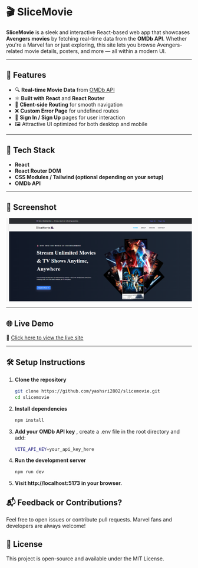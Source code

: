 # 🎬 SliceMovie

**SliceMovie** is a sleek and interactive React-based web app that showcases **Avengers movies** by fetching real-time data from the **OMDb API**. Whether you're a Marvel fan or just exploring, this site lets you browse Avengers-related movie details, posters, and more — all within a modern UI.

---

## 🚀 Features

- 🔍 **Real-time Movie Data** from [OMDb API](https://www.omdbapi.com/)
- ⚛️ **Built with React** and **React Router**
- 🧭 **Client-side Routing** for smooth navigation
- ❌ **Custom Error Page** for undefined routes
- 🔐 **Sign In / Sign Up** pages for user interaction
- 🖼️ Attractive UI optimized for both desktop and mobile

---

## 🔧 Tech Stack

- **React**
- **React Router DOM**
- **CSS Modules / Tailwind (optional depending on your setup)**
- **OMDb API**

---

## 📸 Screenshot

![SliceMovie Screenshot](./react_router/public/screenshot.png)

---

## 🌐 Live Demo

🔗 [Click here to view the live site](https://slicemovie.netlify.app)

---

## 🛠️ Setup Instructions

1. **Clone the repository**  
   ```bash
   git clone https://github.com/yashsri2802/slicemovie.git
   cd slicemovie
2. **Install dependencies**
   ```bash
   npm install
3. **Add your OMDb API key**
   , create a .env file in the root directory and add:
   ```bash
   VITE_API_KEY=your_api_key_here
4. **Run the development server**
   ```bash
   npm run dev
5. **Visit http://localhost:5173 in your browser.**

## 📬 Feedback or Contributions?
Feel free to open issues or contribute pull requests. Marvel fans and developers are always welcome!

## 📄 License
This project is open-source and available under the MIT License.
